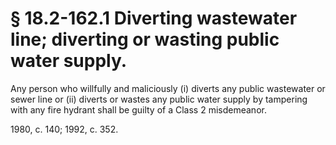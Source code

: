 # § 18.2-162.1 Diverting wastewater line; diverting or wasting public water supply.

<p>Any person who willfully and maliciously (i) diverts any public wastewater or sewer line or (ii) diverts or wastes any public water supply by tampering with any fire hydrant shall be guilty of a Class 2 misdemeanor.</p><p>1980, c. 140; 1992, c. 352.</p>
